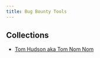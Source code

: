 ```yaml
---
title: Bug Bounty Tools
---
```


## Collections

* [Tom Hudson aka Tom Nom Nom](https://tomhudson.co.uk/)
